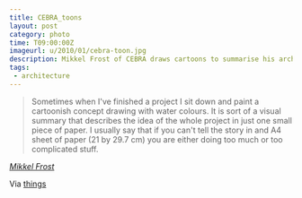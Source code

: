 ```yaml
---
title: CEBRA_toons
layout: post
category: photo
time: T09:00:00Z
imageurl: u/2010/01/cebra-toon.jpg
description: Mikkel Frost of CEBRA draws cartoons to summarise his architectural projects.
tags:
 - architecture
---
```


> Sometimes when I've finished a project I sit down and paint a cartoonish concept drawing with water colours. It is sort of a visual summary that describes the idea of the whole project in just one small piece of paper. I usually say that if you can't tell the story in and A4 sheet of paper (21 by 29.7 cm) you are either doing too much or too complicated stuff.

_[Mikkel Frost](http://cebratoons.blogspot.com/)_

Via [things](http://www.thingsmagazine.net/2010/01/many-splendoured-things.htm)